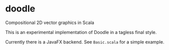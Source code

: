 # doodle
Compositional 2D vector graphics in Scala

This is an experimental implementation of Doodle in a tagless final style.

Currently there is a JavaFX backend. See `Basic.scala` for a simple example.
